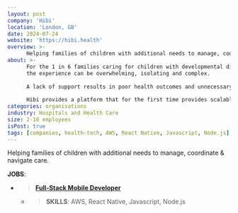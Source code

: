```yaml
---
layout: post
company: 'Hibi'
location: 'London, GB'
date: 2024-07-24
website: 'https://hibi.health'
overview: >-
      Helping families of children with additional needs to manage, coordinate & navigate care.
about: >-
      For the 1 in 6 families caring for children with developmental differences & health conditions, 
      the experience can be overwhelming, isolating and complex. 
      
      A lack of support results in poor health outcomes and unnecessary costs to the health, care & education systems. 
      
      Hibi provides a platform that for the first time provides scalable support to manage, coordinate and navigate care.
categories: organisations
industry: Hospitals and Health Care
size: 2-10 employees
isPost: true
tags: [companies, health-tech, AWS, React Native, Javascript, Node.js]
---
```


Helping families of children with additional needs to manage, coordinate & navigate care.

**JOBS**:
- > __[Full-Stack Mobile Developer](https://hibihealth.notion.site/Full-stack-Mobile-Developer-Hibi-780eb818aa2b4631814bc2d93b7a572c)__
  - > __SKILLS__: AWS, React Native, Javascript, Node.js

